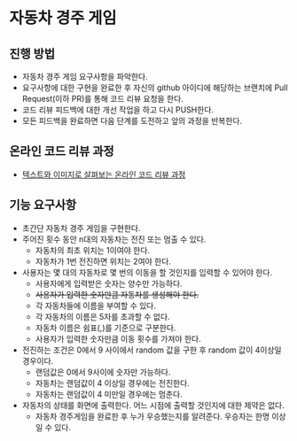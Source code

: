 # 자동차 경주 게임
## 진행 방법
* 자동차 경주 게임 요구사항을 파악한다.
* 요구사항에 대한 구현을 완료한 후 자신의 github 아이디에 해당하는 브랜치에 Pull Request(이하 PR)를 통해 코드 리뷰 요청을 한다.
* 코드 리뷰 피드백에 대한 개선 작업을 하고 다시 PUSH한다.
* 모든 피드백을 완료하면 다음 단계를 도전하고 앞의 과정을 반복한다.

## 온라인 코드 리뷰 과정
* [텍스트와 이미지로 살펴보는 온라인 코드 리뷰 과정](https://github.com/next-step/nextstep-docs/tree/master/codereview)

## 기능 요구사항 
- 초간단 자동차 경주 게임을 구현한다.
- 주어진 횟수 동안 n대의 자동차는 전진 또는 멈출 수 있다.
  - 자동차의 최초 위치는 1이여야 한다.
  - 자동차가 1번 전진하면 위치는 2여야 한다.
- 사용자는 몇 대의 자동차로 몇 번의 이동을 할 것인지를 입력할 수 있어야 한다.
  - 사용자에게 입력받은 숫자는 양수만 가능하다.
  - ~~사용자가 입력한 숫자만큼 자동차를 생성해야 한다.~~
  - 각 자동차들에 이름을 부여할 수 있다.
  - 각 자동차의 이름은 5자를 초과할 수 없다.
  - 자동차 이름은 쉼표(,)를 기준으로 구분한다.
  - 사용자가 입력한 숫자만큼 이동 횟수를 가져야 한다.
- 전진하는 조건은 0에서 9 사이에서 random 값을 구한 후 random 값이 4이상일 경우이다.
  - 랜덤값은 0에서 9사이에 숫자만 가능하다.
  - 자동차는 랜덤값이 4 이상일 경우에는 전진한다.
  - 자동차는 랜덤값이 4 미만일 경우에는 멈춘다.
- 자동차의 상태를 화면에 출력한다. 어느 시점에 출력할 것인지에 대한 제약은 없다.
  - 자동차 경주게임을 완료한 후 누가 우승했는지를 알려준다. 우승자는 한명 이상일 수 있다.
